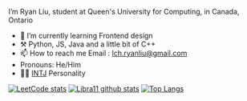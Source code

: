 I’m Ryan Liu, student at Queen's University for Computing, in Canada, Ontario
- 🌱 I’m currently learning Frontend design
- ⚒️ Python, JS, Java and a little bit of C++
- 📫 How to reach me  Email : lch.ryanliu@gmail.com
- Pronouns: He/Him
- 👨‍🔬 [INTJ](https://www.16personalities.com/intj-personality) Personality 

[![LeetCode stats](https://leetcode-stats-six.vercel.app/?username=nihility-01&theme=dark)](https://leetcode.com/nihility-01/)
[![Libra11 github stats](https://github-readme-stats.vercel.app/api?username=litixidiy&count_private=true&show_icons=true&theme=radical)](https://github.com/litixidiy)
[![Top Langs](https://github-readme-stats.vercel.app/api/top-langs/?username=litixidiy&theme=radical)](https://github.com/litixidiy)

<!---
RyanLiu-LCH/RyanLiu-LCH is a ✨ special ✨ repository because its `README.md` (this file) appears on your GitHub profile.
You can click the Preview link to take a look at your changes.
--->
